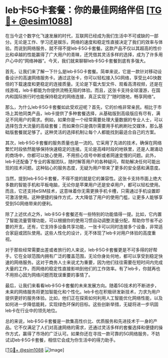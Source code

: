 # leb卡5G卡套餐：你的最佳网络伴侣 [[TG💪+ @esim1088](https://t.me/s/esim1088)]

在当今这个数字化飞速发展的时代，互联网已经成为我们生活中不可或缺的一部分。无论是工作、学习还是娱乐，网络的速度和稳定性直接决定了我们的效率与体验。而说到网络服务，就不得不提leb卡5G卡套餐。这款产品不仅以其超高的性价比和卓越的性能赢得了广大用户的青睐，还凭借其灵活多样的选择，成为了许多用户心中的“网络神器”。今天，我们就来聊聊leb卡5G卡套餐到底有多强大。

首先，让我们来了解一下什么是leb卡5G卡套餐。简单来说，它是一款针对移动设备设计的高速网络服务卡。通过这张卡，你可以轻松接入5G网络，享受比4G快数倍的下载速度和更稳定的连接质量。无论是下载大型文件、观看高清视频，还是在线游戏，leb卡都能为你提供流畅无阻的体验。而且，这张卡支持全球漫游，在国内和国际旅行时也能保持稳定的网络连接，真正实现了“随时随地，畅享网络”。

那么，为什么leb卡5G卡套餐如此受欢迎呢？首先，它的价格非常亲民。相比于市场上其他同类产品，leb卡提供了多种套餐选择，从基础版到高级版应有尽有，满足不同用户的需求。例如，如果你是一个经常需要处理大量数据的专业人士，可以选择包含大流量的高级套餐；而如果你只是偶尔需要用手机刷刷社交媒体，那么基础版套餐就足够了。这种灵活的选择机制让每个人都能找到最适合自己的方案。

其次，leb卡5G卡套餐的服务质量也是一流的。它采用了先进的技术，确保在网络繁忙时段依然能够保持快速稳定的连接。无论是高峰时段的地铁里，还是人潮涌动的商场中，你都可以放心使用，不用担心信号中断或者网速变慢的问题。此外，leb卡还配备了专业的客服团队，随时解答用户的各种疑问，帮助解决任何可能出现的技术问题。这种贴心的服务态度，无疑为用户带来了更多的安全感和满意度。

当然，提到leb卡5G卡套餐，不得不提的就是它的兼容性。这张卡支持市面上绝大多数的智能手机和平板电脑，无论你是苹果用户还是安卓用户，都可以轻松使用。而且，它还支持eSIM技术，这意味着你无需更换手机卡槽，只需通过手机设置即可激活使用。这种便捷的操作方式，大大降低了用户的使用门槛，让更多人能够享受到5G网络带来的便利。

除了上述优点之外，leb卡5G卡套餐还有一些特别的功能值得一提。比如，它内置了智能流量管理功能，可以根据你的使用习惯自动调整流量分配，帮助你节省不必要的开支。还有，它支持多设备共享功能，一张卡可以同时连接多个设备，非常适合家庭或团队使用。这些人性化的设计，无不体现了leb卡对用户体验的高度重视。

对于那些经常需要出差或者旅行的人来说，leb卡5G卡套餐更是不可多得的好帮手。它在全球范围内拥有广泛的覆盖范围，无论你身处何地，都可以享受到稳定快速的网络服务。这对于商务人士来说尤为重要，因为他们往往需要在短时间内完成大量的工作，而网络的稳定性直接影响到他们的工作效率。有了leb卡，你就再也不用担心因为网络问题而耽误重要的事情了。

最后，让我们来看看leb卡5G卡套餐的未来发展方向。随着5G技术的不断进步，未来的网络服务将更加智能化和个性化。leb卡也在积极研发新技术，力求为用户提供更好的服务体验。比如，他们正在探索如何利用人工智能优化网络性能，以及如何进一步降低能耗，实现绿色环保的目标。这些创新举措，无疑将进一步巩固leb卡在行业中的领先地位。

总的来说，leb卡5G卡套餐是一款集高性价比、优质服务和先进技术于一身的产品。它不仅满足了人们对高速网络的需求，还通过灵活多样的套餐选择和便捷的操作方式，赢得了市场的广泛认可。如果你还在寻找一款可靠的5G网络服务，不妨试试leb卡5G卡套餐，相信它会成为你生活中的得力助手。

[[TG💪+ @esim1088](https://t.me/s/esim1088) ![Image](https://i.postimg.cc/4NQfJmqS/Snipaste-2025-05-13-00-14-12.png)]